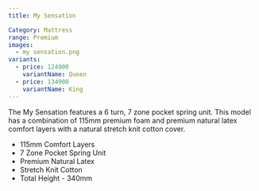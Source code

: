 ```yaml
---
title: My Sensation

Category: Mattress
range: Premium
images:
  - my sensation.png
variants:
  - price: 124900
    variantName: Queen
  - price: 134900
    variantName: King
---
```

The My Sensation features a 6 turn, 7 zone pocket spring unit. This model has a combination of 115mm premium foam and premium natural latex comfort layers with a natural stretch knit cotton cover.

* 115mm Comfort Layers
* 7 Zone Pocket Spring Unit
* Premium Natural Latex
* Stretch Knit Cotton
* Total Height - 340mm

